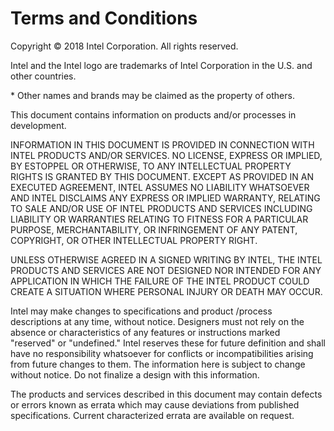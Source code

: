 # Terms and Conditions

Copyright © 2018 Intel Corporation. All rights reserved.

Intel and the Intel logo are trademarks of Intel Corporation in the U.S. and other countries.

\* Other names and brands may be claimed as the property of others.

This document contains information on products and/or processes in development.

INFORMATION IN THIS DOCUMENT IS PROVIDED IN CONNECTION WITH INTEL PRODUCTS AND/OR SERVICES. NO LICENSE, EXPRESS OR IMPLIED, 
BY ESTOPPEL OR OTHERWISE, TO ANY INTELLECTUAL PROPERTY RIGHTS IS GRANTED BY THIS DOCUMENT. EXCEPT AS PROVIDED IN AN EXECUTED 
AGREEMENT, INTEL ASSUMES NO LIABILITY WHATSOEVER AND INTEL DISCLAIMS ANY EXPRESS OR IMPLIED WARRANTY, RELATING TO SALE AND/OR 
USE OF INTEL PRODUCTS AND SERVICES INCLUDING LIABILITY OR WARRANTIES RELATING TO FITNESS FOR A PARTICULAR PURPOSE, 
MERCHANTABILITY, OR INFRINGEMENT OF ANY PATENT, COPYRIGHT, OR OTHER INTELLECTUAL PROPERTY RIGHT.

UNLESS OTHERWISE AGREED IN A SIGNED WRITING BY INTEL, THE INTEL PRODUCTS AND SERVICES ARE NOT DESIGNED NOR INTENDED FOR 
ANY APPLICATION IN WHICH THE FAILURE OF THE INTEL PRODUCT COULD CREATE A SITUATION WHERE PERSONAL INJURY OR DEATH MAY OCCUR. 

Intel may make changes to specifications and product /process descriptions at any time, without notice. Designers must not 
rely on the absence or characteristics of any features or instructions marked "reserved" or "undefined." Intel reserves 
these for future definition and shall have no responsibility whatsoever for conflicts or incompatibilities arising from 
future changes to them. The information here is subject to change without notice. Do not finalize a design with this information.

The products and services described in this document may contain defects or errors known as errata which may cause 
deviations from published specifications. Current characterized errata are available on request.
